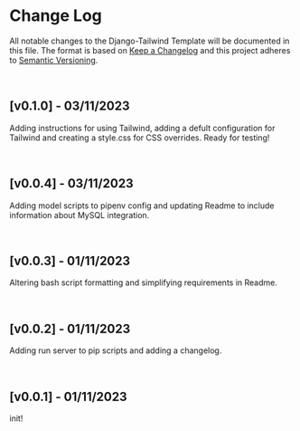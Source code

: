 # Change Log

All notable changes to the Django-Tailwind Template will be documented in this file.
The format is based on [Keep a Changelog](http://keepachangelog.com/)
and this project adheres to [Semantic Versioning](http://semver.org/).


&nbsp;
<!--- Start of changelog -->
## [v0.1.0] - 03/11/2023
Adding instructions for using Tailwind, adding a defult configuration for Tailwind and creating a style.css for CSS overrides. Ready for testing!

&nbsp;
## [v0.0.4] - 03/11/2023
Adding model scripts to pipenv config and updating Readme to include information about MySQL integration.

&nbsp;
## [v0.0.3] - 01/11/2023
Altering bash script formatting and simplifying requirements in Readme.

&nbsp;
## [v0.0.2] - 01/11/2023
Adding run server to pip scripts and adding a changelog.

&nbsp;
## [v0.0.1] - 01/11/2023
init!